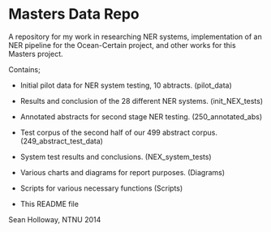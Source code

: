 Masters Data Repo
=================

A repository for my work in researching NER systems, implementation of an NER pipeline for the Ocean-Certain project, and other works for this Masters project.

Contains;

 - Initial pilot data for NER system testing, 10 abtracts. (pilot_data)

 - Results and conclusion of the 28 different NER systems. (init_NEX_tests)

 - Annotated abstracts for second stage NER testing. (250_annotated_abs)

 - Test corpus of the second half of our 499 abstract corpus. (249_abstract_test_data)

 - System test results and conclusions. (NEX_system_tests)

 - Various charts and diagrams for report purposes. (Diagrams)

 - Scripts for various necessary functions (Scripts)

 - This README file


Sean Holloway, NTNU 2014